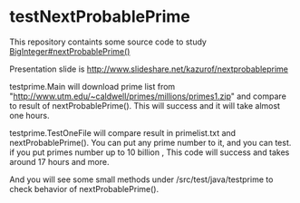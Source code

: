 # testNextProbablePrime

This repository containts some source code to study [BigInteger#nextProbablePrime()](https://docs.oracle.com/javase/8/docs/api/java/math/BigInteger.html#nextProbablePrime--)

Presentation slide is http://www.slideshare.net/kazurof/nextprobableprime


testprime.Main will download prime list from "http://www.utm.edu/~caldwell/primes/millions/primes1.zip" and
compare to result of nextProbablePrime(). This will success and it will take almost one hours.


testprime.TestOneFile will compare result in primelist.txt and nextProbablePrime(). You can put any prime number to it,
and you can test. if you put primes number up to 10 billion , This code will success and takes around 17 hours and more.

And you will see some small methods under /src/test/java/testprime to check behavior of nextProbablePrime().



